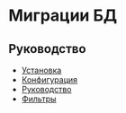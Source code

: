Миграции БД
===

## Руководство

* [Установка](install.md)
* [Конфигурация](config.md)
* [Руководство](guide.md)
* [Фильтры](filter.md)
